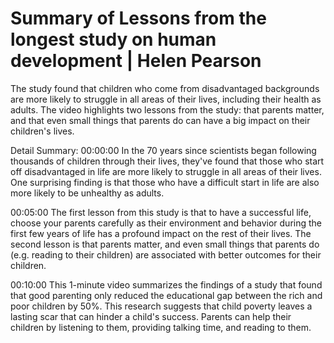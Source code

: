 # Summary of Lessons from the longest study on human development | Helen Pearson

The study found that children who come from disadvantaged backgrounds are more likely to struggle in all areas of their lives, including their health as adults. The video highlights two lessons from the study: that parents matter, and that even small things that parents do can have a big impact on their children's lives.

Detail Summary: 
00:00:00
In the 70 years since scientists began following thousands of children through their lives, they've found that those who start off disadvantaged in life are more likely to struggle in all areas of their lives. One surprising finding is that those who have a difficult start in life are also more likely to be unhealthy as adults.

00:05:00
The first lesson from this study is that to have a successful life, choose your parents carefully as their environment and behavior during the first few years of life has a profound impact on the rest of their lives. The second lesson is that parents matter, and even small things that parents do (e.g. reading to their children) are associated with better outcomes for their children.

00:10:00
This 1-minute video summarizes the findings of a study that found that good parenting only reduced the educational gap between the rich and poor children by 50%. This research suggests that child poverty leaves a lasting scar that can hinder a child's success. Parents can help their children by listening to them, providing talking time, and reading to them.

